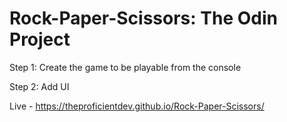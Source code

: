 # Rock-Paper-Scissors: The Odin Project

Step 1: Create the game to be playable from the console

Step 2: Add UI

Live - https://theproficientdev.github.io/Rock-Paper-Scissors/
